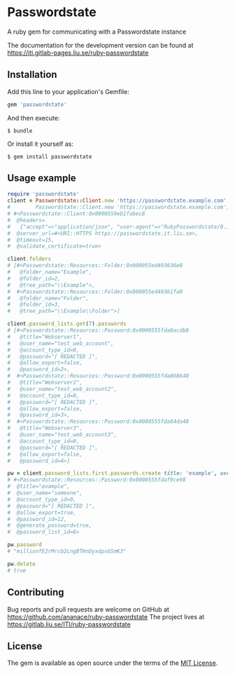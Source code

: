 # Passwordstate

A ruby gem for communicating with a Passwordstate instance

The documentation for the development version can be found at https://iti.gitlab-pages.liu.se/ruby-passwordstate

## Installation

Add this line to your application's Gemfile:

```ruby
gem 'passwordstate'
```

And then execute:

    $ bundle

Or install it yourself as:

    $ gem install passwordstate

## Usage example

```ruby
require 'passwordstate'
client = Passwordstate::Client.new 'https://passwordstate.example.com', username: 'user', password: 'password'
#        Passwordstate::Client.new 'https://passwordstate.example.com', apikey: 'key'
# #<Passwordstate::Client:0x0000559eb1fabec8
#  @headers=
#   {"accept"=>"application/json", "user-agent"=>"RubyPasswordstate/0.1.0"},
#  @server_url=#<URI::HTTPS https://passwordstate.it.liu.se>,
#  @timeout=15,
#  @validate_certificate=true>

client.folders
# [#<Passwordstate::Resources::Folder:0x000055ed493636e8
#   @folder_name="Example",
#   @folder_id=2,
#   @tree_path="\\Example">,
#  #<Passwordstate::Resources::Folder:0x000055ed49361fa0
#   @folder_name="Folder",
#   @folder_id=3,
#   @tree_path="\\Example\\Folder">]

client.password_lists.get(7).passwords
# [#<Passwordstate::Resources::Password:0x0000555fda8acdb8
#   @title="Webserver1",
#   @user_name="test_web_account",
#   @account_type_id=0,
#   @password="[ REDACTED ]",
#   @allow_export=false,
#   @password_id=2>,
#  #<Passwordstate::Resources::Password:0x0000555fda868640
#   @title="Webserver2",
#   @user_name="test_web_account2",
#   @account_type_id=0,
#   @password="[ REDACTED ]",
#   @allow_export=false,
#   @password_id=3>,
#  #<Passwordstate::Resources::Password:0x0000555fda84da48
#   @title="Webserver3",
#   @user_name="test_web_account3",
#   @account_type_id=0,
#   @password="[ REDACTED ]",
#   @allow_export=false,
#   @password_id=4>]

pw = client.password_lists.first.passwords.create title: 'example', user_name: 'someone', generate_password: true
# #<Passwordstate::Resources::Password:0x0000555fdaf9ce98
#  @title="example",
#  @user_name="someone",
#  @account_type_id=0,
#  @password="[ REDACTED ]",
#  @allow_export=true,
#  @password_id=12,
#  @generate_password=true,
#  @password_list_id=6>

pw.password
# "millionfE2rMrcb2LngBTHnDyxdpsGSmK3"

pw.delete
# true
```

## Contributing

Bug reports and pull requests are welcome on GitHub at https://github.com/ananace/ruby-passwordstate
The project lives at https://gitlab.liu.se/ITI/ruby-passwordstate

## License

The gem is available as open source under the terms of the [MIT License](https://opensource.org/licenses/MIT).
